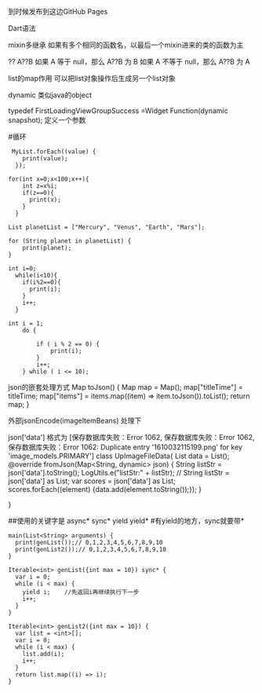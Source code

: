 到时候发布到这边GitHub Pages

Dart语法


mixin多继承
如果有多个相同的函数名，以最后一个mixin进来的类的函数为主



??
A??B
如果 A 等于 null，那么 A??B 为 B
如果 A 不等于 null，那么 A??B 为 A


list的map作用 可以把list对象操作后生成另一个list对象


dynamic  类似java的object

typedef FirstLoadingViewGroupSuccess =Widget Function(dynamic snapshot);    定义一个参数

#循环
```
 MyList.forEach((value) {
    print(value);
  });

for(int x=0;x<100;x++){
    int z=x%i;
    if(z==0){
      print(x);
    }
  }

List planetList = ["Mercury", "Venus", "Earth", "Mars"];

for (String planet in planetList) {
    print(planet);
}

int i=0;
  while(i<10){
    if(i%2==0){
      print(i);
    }
    i++;
  }

int i = 1;
	do {

		if ( i % 2 == 0) {
			print(i);
		}
		i++;
	} while ( i <= 10);
```


json的嵌套处理方式
Map toJson() {
    Map map = Map();
    map["titleTime"] = titleTime;
    map["items"] = items.map((item) => item.toJson()).toList();
    return map;
  }

外部jsonEncode(imageItemBeans)  处理下


json['data']  格式为  [保存数据库失败：Error 1062, 保存数据库失败：Error 1062, 保存数据库失败：Error 1062: Duplicate entry '1610032115199.png' for key 'image_models.PRIMARY']
class UpImageFileData{
  List<String> data = List<String>();
  @override
  fromJson(Map<String, dynamic> json) {
    String listStr = json['data'].toString();
    LogUtils.e("listStr:" + listStr);
    // String listStr = json['data'] as List;
    var scores = json['data'] as List<dynamic>;
    scores.forEach((element) {data.add(element.toString());});
  }

}


##使用的关键字是 async* sync* yield yield*
#有yield的地方，sync就要带*
```
main(List<String> arguments) {
  print(genList());// 0,1,2,3,4,5,6,7,8,9,10
  print(genList2());// 0,1,2,3,4,5,6,7,8,9,10
}

Iterable<int> genList({int max = 10}) sync* {
  var i = 0;
  while (i < max) {
    yield i;    //先返回i再继续执行下一步
    i++;
  }
}

Iterable<int> genList2({int max = 10}) {
  var list = <int>[];
  var i = 0;
  while (i < max) {
    list.add(i);
    i++;
  }
  return list.map((i) => i);
}
```